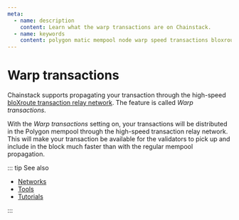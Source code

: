 ```yaml
---
meta:
  - name: description
    content: Learn what the warp transactions are on Chainstack.
  - name: keywords
    content: polygon matic mempool node warp speed transactions bloxroute
---
```


# Warp transactions

Chainstack supports propagating your transaction through the high-speed [bloXroute transaction relay network](https://docs.bloxroute.com/bdn-architecture). The feature is called *Warp transactions*.

With the *Warp transactions* setting on, your transactions will be distributed in the Polygon mempool through the high-speed transaction relay network. This will make your transaction be available for the validators to pick up and include in the block much faster than with the regular mempool propagation.

::: tip See also

* [Networks](/operations/polygon/networks)
* [Tools](/operations/polygon/tools)
* [Tutorials](/tutorials/polygon/)

:::
